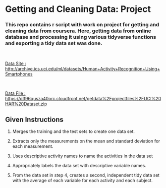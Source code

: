 # Getting and Cleaning Data: Project

### This repo contains r script with work on project for getting and cleaning data from coursera. Here, getting data from online database and processing it using various tidyverse functions and exporting a tidy data set was done. 

<br>


[Data Site :](http://archive.ics.uci.edu/ml/datasets/Human+Activity+Recognition+Using+Smartphones)
<br>
http://archive.ics.uci.edu/ml/datasets/Human+Activity+Recognition+Using+Smartphones 

<br>

[Data File :](https://d396qusza40orc.cloudfront.net/getdata%2Fprojectfiles%2FUCI%20HAR%20Dataset.zip) 
<br>
https://d396qusza40orc.cloudfront.net/getdata%2Fprojectfiles%2FUCI%20HAR%20Dataset.zip  

 ## Given Instructions
 1. Merges the training and the test sets to create one data set.

2. Extracts only the measurements on the mean and standard deviation for each measurement. 

3. Uses descriptive activity names to name the activities in the data set

4. Appropriately labels the data set with descriptive variable names. 

5. From the data set in step 4, creates a second, independent tidy data set with the average of each variable for each activity and each subject.
